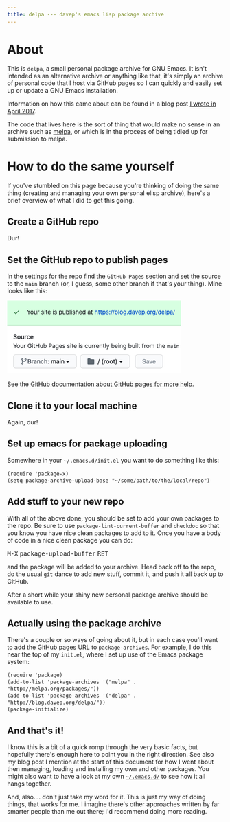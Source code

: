 ```yaml
---
title: delpa --- davep's emacs lisp package archive
---
```


# About

This is `delpa`, a small personal package archive for GNU Emacs. It isn't
intended as an alternative archive or anything like that, it's simply an
archive of personal code that I host via GitHub pages so I can quickly and
easily set up or update a GNU Emacs installation.

Information on how this came about can be found in a blog
post
[I wrote in April 2017](http://blog.davep.org/2017/04/01/another_revamp_of_my_emacs_config.html).

The code that lives here is the sort of thing that would make no sense in an
archive such as <a href="https://melpa.org/#/">melpa</a>, or which is in the
process of being tidied up for submission to melpa.

# How to do the same yourself

If you've stumbled on this page because you're thinking of doing the same
thing (creating and managing your own personal elisp archive), here's a
brief overview of what I did to get this going.

## Create a GitHub repo

Dur!

## Set the GitHub repo to publish pages

In the settings for the repo find the `GitHub Pages` section and set the
source to the `main` branch (or, I guess, some other branch if that's your
thing). Mine looks like this:

![Setting up for publishing with GitHub pages](README-GitHub-Pages.png)

See
the
[GitHub documentation about GitHub pages for more help](https://help.github.com/articles/configuring-a-publishing-source-for-github-pages/).

## Clone it to your local machine

Again, dur!

## Set up emacs for package uploading

Somewhere in your `~/.emacs.d/init.el` you want to do something like this:

```elisp
(require 'package-x)
(setq package-archive-upload-base "~/some/path/to/the/local/repo")
```

## Add stuff to your new repo

With all of the above done, you should be set to add your own packages to
the repo. Be sure to use `package-lint-current-buffer` and `checkdoc` so
that you know you have nice clean packages to add to it. Once you have a
body of code in a nice clean package you can do:

<kbd>M-X</kbd> <kbd>package-upload-buffer</kbd> <kbd>RET</kbd>

and the package will be added to your archive. Head back off to the repo, do
the usual `git` dance to add new stuff, commit it, and push it all back up
to GitHub.

After a short while your shiny new personal package archive should be
available to use.

## Actually using the package archive

There's a couple or so ways of going about it, but in each case you'll want
to add the GitHub pages URL to `package-archives`. For example, I do this
near the top of my `init.el`, where I set up use of the Emacs package
system:

```elisp
(require 'package)
(add-to-list 'package-archives '("melpa" . "http://melpa.org/packages/"))
(add-to-list 'package-archives '("delpa" . "http://blog.davep.org/delpa/"))
(package-initialize)
```

## And that's it!

I know this is a bit of a quick romp through the very basic facts, but
hopefully there's enough here to point you in the right direction. See also
my blog post I mention at the start of this document for how I went about
then managing, loading and installing my own and other packages. You might
also want to have a look at my
own [`~/.emacs.d/`](https://github.com/davep/.emacs.d) to see how it all
hangs together.

And, also.... don't just take my word for it. This is just my way of doing
things, that works for me. I imagine there's other approaches written by far
smarter people than me out there; I'd recommend doing more reading.
